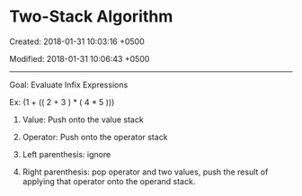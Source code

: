 # Two-Stack Algorithm

Created: 2018-01-31 10:03:16 +0500

Modified: 2018-01-31 10:06:43 +0500

---

Goal: Evaluate Infix Expressions

Ex: (1 + (( 2 + 3 ) * ( 4 * 5 )))



1.  Value: Push onto the value stack

2.  Operator: Push onto the operator stack

3.  Left parenthesis: ignore

4.  Right parenthesis: pop operator and two values, push the result of applying that operator onto the operand stack.
